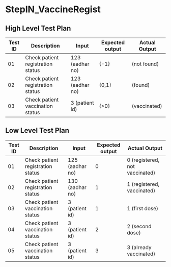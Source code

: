 
# StepIN_VaccineRegist
## High Level Test Plan
| Test ID | Description | Input | Expected output | Actual Output |
| --- | --- | --- | --- | --- |
| 01 | Check patient registration status | 123 (aadhar no) | {-1} |  (not found) |
| 02 | Check patient registration status | 123 (aadhar no) | {0,1} |  (found) |
| 03 | Check patient vaccination status | 3 (patient id) | {>0} | (vaccinated) |
## Low Level Test Plan
| Test ID | Description | Input | Expected output | Actual Output |
| --- | --- | --- | --- | --- |
| 01 | Check patient registration status | 125 (aadhar no) | 0 | 0 (registered, not vaccinated) |
| 02 | Check patient registration status | 130 (aadhar no) | 1 | 1 (registered, vaccinated) |
| 03 | Check patient vaccination status | 3 (patient id) | 1 | 1 (first dose) |
| 04 | Check patient vaccination status | 3 (patient id) | 2 | 2 (second dose) |
| 05 | Check patient vaccination status | 3 (patient id) | 3 | 3 (already vaccinated) |
